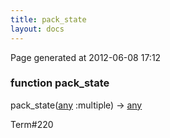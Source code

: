 ```yaml
---
title: pack_state
layout: docs
---
```


<div class="bottom_right_note">Page generated at 2012-06-08 17:12</div>
<h3><span class="minor">function</span> pack_state</h3>

pack_state(<a href="/docs/any.html">any</a> :multiple) -> <a href="/docs/any.html">any</a>
<p></p>

<p><span class="extra_minor">Term#220</span></p>
